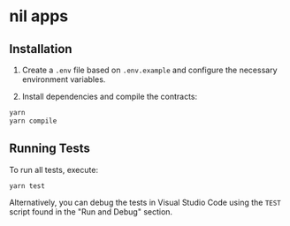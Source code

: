# nil apps

## Installation

1. Create a `.env` file based on `.env.example` and configure the necessary environment variables.

2. Install dependencies and compile the contracts:

```sh
yarn
yarn compile
```

## Running Tests

To run all tests, execute:

```sh
yarn test
```

Alternatively, you can debug the tests in Visual Studio Code using the `TEST` script found in the "Run and Debug" section.
